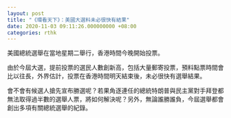 ```yaml
---
layout: post
title: "《環看天下》：美國大選料未必很快有結果"
date: 2020-11-03 09:11:26.000000000 +08:00
categories: rthk
---
```


美國總統選舉在當地星期二舉行，香港時間今晚開始投票。

由於今屆大選，提前投票的選民人數創新高，包括大量郵寄投票，預料點票時間會比以往長，外界估計，投票在香港時間明天結束後，未必很快有選舉結果。

會不會有候選人搶先宣布勝選呢？若果角逐連任的總統特朗普與民主黨對手拜登都無法取得過半數的選舉人票，將如何解決呢？另外，無論誰勝誰負，今屆選舉都會創出多項有關總統選舉的紀錄。
